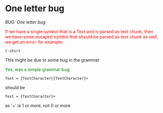 # One letter bug
_BUG: One letter bug_

<span style="color:red">If we have a single symbol that is a Text and is parsed as text chunk, then we have some escaped symbol that should be parsed as text chunk as well, we get an error. for example:</span>

```t-shirt```

This might be due to some bug in the grammar 

<span style="color:green">Yes, was a simple grammar bug:

```Text = {TextCharacter}{TextCharacter}+```

should be

```Text = {TextCharacter}+```

as '+' is 1 or more, not 0 or more</span>
